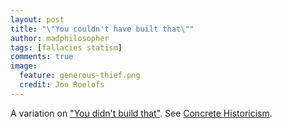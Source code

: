 ```yaml
---
layout: post
title: "\"You couldn't have built that\""
author: madphilosopher
tags: [fallacies statism]
comments: true
image:
  feature: generous-thief.png
  credit: Jon Roelofs
---
```


A variation on ["You didn't build that"](/you-didnt-build-that). See [Concrete Historicism](/concrete-historicism).

